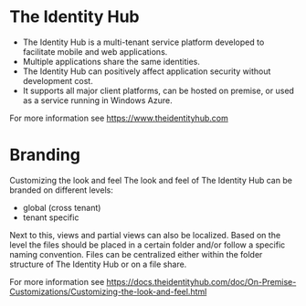 
# The Identity Hub

- The Identity Hub is a multi-tenant service platform developed to facilitate mobile and web applications.
- Multiple applications share the same identities. 
- The Identity Hub can positively affect application security without development cost. 
- It supports all major client platforms, can be hosted on premise, or used as a service running in Windows Azure.

For more information see <a href="https://www.theidentityhub.com" target="_blank">https://www.theidentityhub.com</a>

# Branding

Customizing the look and feel
The look and feel of The Identity Hub can be branded on different levels:

- global (cross tenant)
- tenant specific

Next to this, views and partial views can also be localized.
Based on the level the files should be placed in a certain folder and/or follow a specific naming convention.
Files can be centralized either within the folder structure of The Identity Hub or on a file share.

For more information see <a href="https://docs.theidentityhub.com/doc/On-Premise-Customizations/Customizing-the-look-and-feel.html" target="_blank">https://docs.theidentityhub.com/doc/On-Premise-Customizations/Customizing-the-look-and-feel.html</a> 

